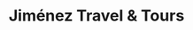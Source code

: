 ---
title: "Jiménez Travel & Tours"
url: /san-vicente/jimenez-travel-y-tours/
shop: agencia de viajes
---